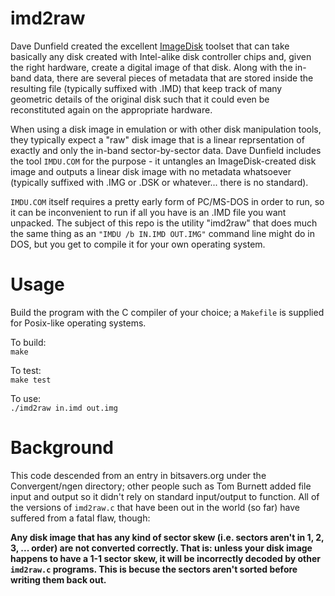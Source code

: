 # imd2raw
Dave Dunfield created the excellent [ImageDisk](http://dunfield.classiccmp.org/img/index.htm)
toolset that can take basically any disk created with Intel-alike disk controller chips and, given
the right hardware, create a digital image of that disk.
Along with the in-band data, there are several pieces of metadata that are stored inside the resulting
file (typically suffixed with .IMD) that keep track of many geometric details of the original disk such 
that it could even be reconstituted again on the appropriate hardware.

When using a disk image in emulation or with other disk manipulation tools, they typically expect a "raw"
disk image that is a linear reprsentation of exactly and only the in-band sector-by-sector data.
Dave Dunfield includes the tool `IMDU.COM` for the purpose - it untangles an ImageDisk-created disk image 
and outputs a linear disk image with no metadata whatsoever (typically suffixed with .IMG or .DSK or
whatever... there is no standard).

`IMDU.COM` itself requires a pretty early form of PC/MS-DOS in order to run, so it can be inconvenient to 
run if all you have is an .IMD file you want unpacked.  The subject of this repo is the utility "imd2raw" that 
does much the same thing as an `"IMDU /b IN.IMD OUT.IMG"` command line might do in DOS, but you get to 
compile it for your own operating system.

# Usage

Build the program with the C compiler of your choice; a `Makefile` is supplied for Posix-like operating
systems.

To build:  
`make`

To test:  
`make test`

To use:  
`./imd2raw in.imd out.img`

# Background
This code descended from an entry in bitsavers.org under the Convergent/ngen directory; other people 
such as Tom Burnett added file input and output so it didn't rely on standard input/output to function.
All of the versions of `imd2raw.c` that have been out in the world (so far) have suffered from a fatal
flaw, though:

**Any disk image that has any kind of sector skew (i.e. sectors aren't in 1, 2, 3, ... order) are not
converted correctly.  That is: unless your disk image happens to have a 1-1 sector skew, it will be
incorrectly decoded by other `imd2raw.c` programs.  This is becuse the sectors aren't sorted before 
writing them back out.**
